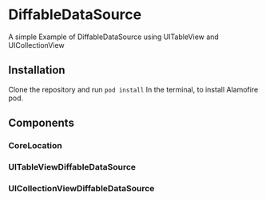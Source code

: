 # DiffableDataSource
A simple Example of DiffableDataSource using UITableView and UICollectionView 

## Installation
Clone the repository and run 
`pod install`
In the terminal, to install Alamofire pod.

## Components
### CoreLocation
### UITableViewDiffableDataSource
### UICollectionViewDiffableDataSource

